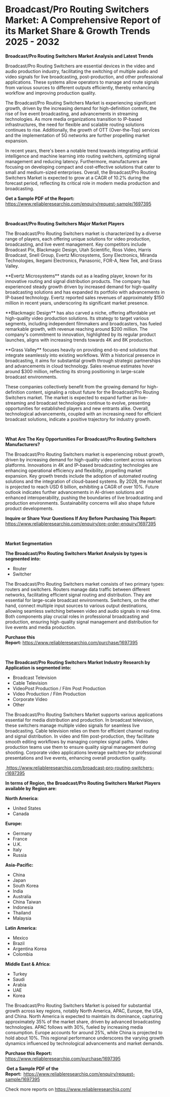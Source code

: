 <p><h1>Broadcast/Pro Routing Switchers Market: A Comprehensive Report of its Market Share & Growth Trends 2025 - 2032</h1></p><p><strong>Broadcast/Pro Routing Switchers Market Analysis and Latest Trends</strong></p>
<p><p>Broadcast/Pro Routing Switchers are essential devices in the video and audio production industry, facilitating the switching of multiple audio and video signals for live broadcasting, post-production, and other professional applications. These systems allow operators to manage and route signals from various sources to different outputs efficiently, thereby enhancing workflow and improving production quality.</p><p>The Broadcast/Pro Routing Switchers Market is experiencing significant growth, driven by the increasing demand for high-definition content, the rise of live event broadcasting, and advancements in streaming technologies. As more media organizations transition to IP-based infrastructures, the need for flexible and scalable routing solutions continues to rise. Additionally, the growth of OTT (Over-the-Top) services and the implementation of 5G networks are further propelling market expansion.</p><p>In recent years, there's been a notable trend towards integrating artificial intelligence and machine learning into routing switchers, optimizing signal management and reducing latency. Furthermore, manufacturers are focusing on developing compact and cost-effective solutions that cater to small and medium-sized enterprises. Overall, the Broadcast/Pro Routing Switchers Market is expected to grow at a CAGR of 10.2% during the forecast period, reflecting its critical role in modern media production and broadcasting.</p></p>
<p><strong>Get a Sample PDF of the Report:&nbsp;</strong> <a href="https://www.reliableresearchiq.com/enquiry/request-sample/1697395?utm_campaign=3006&utm_medium=2&utm_source=Github&utm_content=ia&utm_term=24032025&utm_id=broadcastpro-routing-switchers">https://www.reliableresearchiq.com/enquiry/request-sample/1697395</a></p>
<p>&nbsp;</p>
<p><strong>Broadcast/Pro Routing Switchers Major Market Players</strong></p>
<p><p>The Broadcast/Pro Routing Switchers market is characterized by a diverse range of players, each offering unique solutions for video production, broadcasting, and live event management. Key competitors include Broadcast Pix, Blackmagic Design, Utah Scientific, Ross Video, Harris Broadcast, Snell Group, Evertz Microsystems, Sony Electronics, Miranda Technologies, Ikegami Electronics, Panasonic, FOR-A, New Tek, and Grass Valley.</p><p>**Evertz Microsystems** stands out as a leading player, known for its innovative routing and signal distribution products. The company has experienced steady growth driven by increased demand for high-quality broadcasting solutions and has expanded its portfolio with advancements in IP-based technology. Evertz reported sales revenues of approximately $150 million in recent years, underscoring its significant market presence.</p><p>**Blackmagic Design** has also carved a niche, offering affordable yet high-quality video production solutions. Its strategy to target various segments, including independent filmmakers and broadcasters, has fueled remarkable growth, with revenue reaching around $200 million. The company's commitment to innovation, highlighted by its regular product launches, aligns with increasing trends towards 4K and 8K production.</p><p>**Grass Valley** focuses heavily on providing end-to-end solutions that integrate seamlessly into existing workflows. With a historical presence in broadcasting, it aims for substantial growth through strategic partnerships and advancements in cloud technology. Sales revenue estimates hover around $300 million, reflecting its strong positioning in large-scale broadcast environments.</p><p>These companies collectively benefit from the growing demand for high-definition content, signaling a robust future for the Broadcast/Pro Routing Switchers market. The market is expected to expand further as live-streaming and broadcast technologies continue to evolve, presenting opportunities for established players and new entrants alike. Overall, technological advancements, coupled with an increasing need for efficient broadcast solutions, indicate a positive trajectory for industry growth.</p></p>
<p>&nbsp;</p>
<p><strong>What Are The Key Opportunities For Broadcast/Pro Routing Switchers Manufacturers?</strong></p>
<p><p>The Broadcast/Pro Routing Switchers market is experiencing robust growth, driven by increasing demand for high-quality video content across various platforms. Innovations in 4K and IP-based broadcasting technologies are enhancing operational efficiency and flexibility, propelling market expansion. Key growth trends include the adoption of automated routing solutions and the integration of cloud-based systems. By 2028, the market is projected to reach USD 6 billion, exhibiting a CAGR of over 10%. Future outlook indicates further advancements in AI-driven solutions and enhanced interoperability, pushing the boundaries of live broadcasting and production environments. Sustainability concerns will also shape future product developments.</p></p>
<p><strong>Inquire or Share Your Questions If Any Before Purchasing This Report:</strong> <a href="https://www.reliableresearchiq.com/enquiry/pre-order-enquiry/1697395?utm_campaign=3006&utm_medium=2&utm_source=Github&utm_content=ia&utm_term=24032025&utm_id=broadcastpro-routing-switchers">https://www.reliableresearchiq.com/enquiry/pre-order-enquiry/1697395</a></p>
<p>&nbsp;</p>
<p><strong>Market Segmentation</strong></p>
<p><strong>The Broadcast/Pro Routing Switchers Market Analysis by types is segmented into:</strong></p>
<p><ul><li>Router</li><li>Switcher</li></ul></p>
<p><p>The Broadcast/Pro Routing Switchers market consists of two primary types: routers and switchers. Routers manage data traffic between different networks, facilitating efficient signal routing and distribution. They are essential for large-scale broadcast environments. Switchers, on the other hand, connect multiple input sources to various output destinations, allowing seamless switching between video and audio signals in real-time. Both components play crucial roles in professional broadcasting and production, ensuring high-quality signal management and distribution for live events and media production.</p></p>
<p><strong>Purchase this Report:&nbsp;</strong><a href="https://www.reliableresearchiq.com/purchase/1697395?utm_campaign=3006&utm_medium=2&utm_source=Github&utm_content=ia&utm_term=24032025&utm_id=broadcastpro-routing-switchers">https://www.reliableresearchiq.com/purchase/1697395</a></p>
<p>&nbsp;</p>
<p><strong>The Broadcast/Pro Routing Switchers Market Industry Research by Application is segmented into:</strong></p>
<p><ul><li>Broadcast Television</li><li>Cable Television</li><li>VideoPost Production / Film Post Production</li><li>Video Production / Film Production</li><li>Corporate Video</li><li>Other</li></ul></p>
<p><p>The Broadcast/Pro Routing Switchers Market supports various applications essential for media distribution and production. In broadcast television, these switchers manage multiple video signals for seamless live broadcasting. Cable television relies on them for efficient channel routing and signal distribution. In video and film post-production, they facilitate smooth editing workflows by managing complex signal paths. Video production teams use them to ensure quality signal management during shooting. Corporate video applications leverage switchers for professional presentations and live events, enhancing overall production quality.</p></p>
<p><a href="https://www.reliableresearchiq.com/broadcast-pro-routing-switchers-r1697395?utm_campaign=3006&utm_medium=2&utm_source=Github&utm_content=ia&utm_term=24032025&utm_id=broadcastpro-routing-switchers">&nbsp;https://www.reliableresearchiq.com/broadcast-pro-routing-switchers-r1697395</a></p>
<p><strong>In terms of Region, the Broadcast/Pro Routing Switchers Market Players available by Region are:</strong></p>
<p>
    <p> <strong> North America: </strong>
        <ul>
            <li>United States</li>
            <li>Canada</li>
        </ul>
        </p> 
    <p> <strong> Europe: </strong>
        <ul>
            <li>Germany</li>
            <li>France</li>
            <li>U.K.</li>
            <li>Italy</li>
            <li>Russia</li>
        </ul>
        </p> 
    <p> <strong> Asia-Pacific: </strong>
        <ul>
            <li>China</li>
            <li>Japan</li>
            <li>South Korea</li>
            <li>India</li>
            <li>Australia</li>
            <li>China Taiwan</li>
            <li>Indonesia</li>
            <li>Thailand</li>
            <li>Malaysia</li>
        </ul>
        </p> 
    <p> <strong> Latin America: </strong>
        <ul>
            <li>Mexico</li>
            <li>Brazil</li>
            <li>Argentina Korea</li>
            <li>Colombia</li>
        </ul>
        </p> 
    <p> <strong> Middle East & Africa: </strong>
        <ul>
            <li>Turkey</li>
            <li>Saudi</li>
            <li>Arabia</li>
            <li>UAE</li>
            <li>Korea</li>
        </ul>
    </p>
    </p>
<p><p>The Broadcast/Pro Routing Switchers Market is poised for substantial growth across key regions, notably North America, APAC, Europe, the USA, and China. North America is expected to maintain its dominance, capturing approximately 35% of the market share, driven by advanced broadcasting technologies. APAC follows with 30%, fueled by increasing media consumption. Europe accounts for around 25%, while China is projected to hold about 10%. This regional performance underscores the varying growth dynamics influenced by technological advancements and market demands.</p></p>
<p><strong>Purchase this Report: </strong><a href="https://www.reliableresearchiq.com/purchase/1697395?utm_campaign=3006&utm_medium=2&utm_source=Github&utm_content=ia&utm_term=24032025&utm_id=broadcastpro-routing-switchers">https://www.reliableresearchiq.com/purchase/1697395</a></p>
<p>&nbsp;<strong>Get a Sample PDF of the Report:&nbsp;&nbsp;</strong><a href="https://www.reliableresearchiq.com/enquiry/request-sample/1697395?utm_campaign=3006&utm_medium=2&utm_source=Github&utm_content=ia&utm_term=24032025&utm_id=broadcastpro-routing-switchers">https://www.reliableresearchiq.com/enquiry/request-sample/1697395</a></p>
<p><strong></strong></p>
<p>Check more reports on <a href="https://www.reliableresearchiq.com/?utm_campaign=3006&utm_medium=2&utm_source=Github&utm_content=ia&utm_term=24032025&utm_id=broadcastpro-routing-switchers">https://www.reliableresearchiq.com/</a></p>
